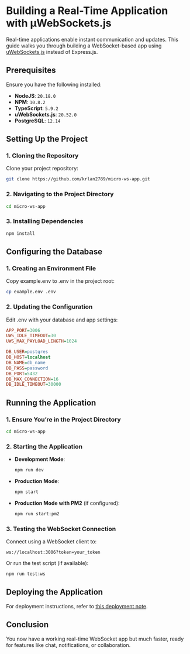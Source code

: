 # Building a Real-Time Application with µWebSockets.js

Real-time applications enable instant communication and updates. This guide walks you through building a WebSocket-based app using [uWebSockets.js](https://github.com/uNetworking/uWebSockets.js) instead of Express.js.

## Prerequisites

Ensure you have the following installed:

- **NodeJS**: `20.18.0`
- **NPM**: `10.8.2`
- **TypeScript**: `5.9.2`
- **uWebSockets.js**: `20.52.0`
- **PostgreSQL**: `12.14`

## Setting Up the Project

### 1. Cloning the Repository

Clone your project repository:

```bash
git clone https://github.com/krlan2789/micro-ws-app.git
```

### 2. Navigating to the Project Directory

```bash
cd micro-ws-app
```

### 3. Installing Dependencies

```bash
npm install
```

## Configuring the Database

### 1. Creating an Environment File

Copy example.env to .env in the project root:

```bash
cp example.env .env
```

### 2. Updating the Configuration

Edit .env with your database and app settings:

```ini
APP_PORT=3006
UWS_IDLE_TIMEOUT=30
UWS_MAX_PAYLOAD_LENGTH=1024

DB_USER=postgres
DB_HOST=localhost
DB_NAME=db_name
DB_PASS=password
DB_PORT=5432
DB_MAX_CONNECTION=16
DB_IDLE_TIMEOUT=30000
```

## Running the Application

### 1. Ensure You’re in the Project Directory

```bash
cd micro-ws-app
```

### 2. Starting the Application

- **Development Mode**:

   ```bash
   npm run dev
   ```

- **Production Mode**:

   ```bash
   npm start
   ```

- **Production Mode with PM2** (if configured):

   ```bash
   npm run start:pm2
   ```

### 3. Testing the WebSocket Connection

Connect using a WebSocket client to:

```
ws://localhost:3006?token=your_token
```

Or run the test script (if available):

```bash
npm run test:ws
```

## Deploying the Application

For deployment instructions, refer to [this deployment note](https://erlankurnia.github.io/note/2/WebSocket%20Service%20on%20VPS).

## Conclusion

You now have a working real-time WebSocket app but much faster, ready for features like chat, notifications, or collaboration.